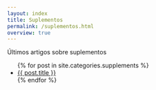 ```yaml
---
layout: index
title: Suplementos
permalink: /suplementos.html
overview: true
---
```


<span class="latest-article">Últimos artigos sobre suplementos</span>

<ul class="index">
  {% for post in site.categories.supplements %}
    <li><a href="{{ post.url }}">{{ post.title }}</a></li>
  {% endfor %}
</ul>
